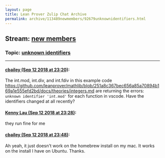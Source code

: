 ```yaml
---
layout: page
title: Lean Prover Zulip Chat Archive 
permalink: archive/113489newmembers/92679unknownidentifiers.html
---
```


## Stream: [new members](index.html)
### Topic: [unknown identifiers](92679unknownidentifiers.html)

---

#### [cbailey (Sep 12 2018 at 23:20)](https://leanprover.zulipchat.com/#narrow/stream/113489-new%20members/topic/unknown%20identifiers/near/133844874):
The int.mod, int.div, and int.fdiv in this example code https://github.com/leanprover/mathlib/blob/251a8c367bec656a85a70894b169a1e555efd2bd/docs/theories/integers.md  are returning the errors: `unknown identifier 'int.mod'` for each function in vscode. Have the identifiers changed at all recently?

#### [Kenny Lau (Sep 12 2018 at 23:28)](https://leanprover.zulipchat.com/#narrow/stream/113489-new%20members/topic/unknown%20identifiers/near/133845385):
they run fine for me

#### [cbailey (Sep 12 2018 at 23:48)](https://leanprover.zulipchat.com/#narrow/stream/113489-new%20members/topic/unknown%20identifiers/near/133846533):
Ah yeah, it just doesn't work on the homebrew install on my mac. It works on the install I have on Ubuntu. Thanks.

